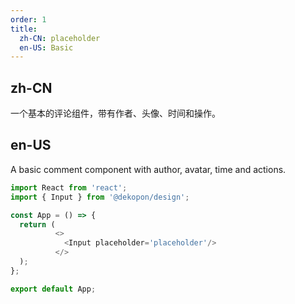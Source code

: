 ```yaml
---
order: 1
title:
  zh-CN: placeholder
  en-US: Basic
---
```


## zh-CN

一个基本的评论组件，带有作者、头像、时间和操作。

##  en-US

A basic comment component with author, avatar, time and actions.

```js
import React from 'react';
import { Input } from '@dekopon/design';

const App = () => {
  return (
          <>
            <Input placeholder='placeholder'/>
          </>
  );
};

export default App;
```
